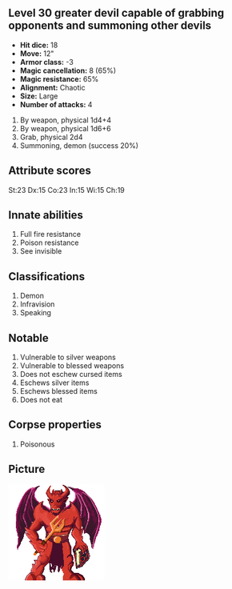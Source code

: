 ## Level 30 greater devil capable of grabbing opponents and summoning other devils

- **Hit dice:** 18
- **Move:** 12"
- **Armor class:** -3
- **Magic cancellation:** 8 (65%)
- **Magic resistance:** 65%
- **Alignment:** Chaotic
- **Size:** Large
- **Number of attacks:** 4
1. By weapon, physical 1d4+4
2. By weapon, physical 1d6+6
3. Grab, physical 2d4
4. Summoning, demon (success 20%)

## Attribute scores

St:23 Dx:15 Co:23 In:15 Wi:15 Ch:19

## Innate abilities

1. Full fire resistance
2. Poison resistance
3. See invisible

## Classifications

1. Demon
2. Infravision
3. Speaking

## Notable

1. Vulnerable to silver weapons
2. Vulnerable to blessed weapons
3. Does not eschew cursed items
4. Eschews silver items
5. Eschews blessed items
6. Does not eat

## Corpse properties

1. Poisonous

## Picture

![Pit fiend](https://github.com/hyvanmielenpelit/GnollHackTileSet/blob/main/Monsters/pit_fiend/pit_fiend.png?raw=true)
